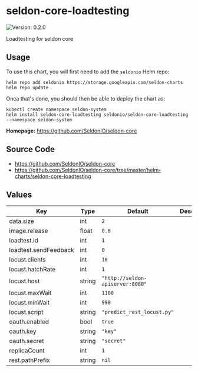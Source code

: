 # seldon-core-loadtesting

![Version: 0.2.0](https://img.shields.io/badge/Version-0.2.0-informational?style=flat-square)

Loadtesting for seldon core

## Usage

To use this chart, you will first need to add the `seldonio` Helm repo:

```shell
helm repo add seldonio https://storage.googleapis.com/seldon-charts
helm repo update
```

Onca that's done, you should then be able to deploy the chart as:

```shell
kubectl create namespace seldon-system
helm install seldon-core-loadtesting seldonio/seldon-core-loadtesting --namespace seldon-system
```

**Homepage:** <https://github.com/SeldonIO/seldon-core>

## Source Code

* <https://github.com/SeldonIO/seldon-core>
* <https://github.com/SeldonIO/seldon-core/tree/master/helm-charts/seldon-core-loadtesting>

## Values

| Key | Type | Default | Description |
|-----|------|---------|-------------|
| data.size | int | `2` |  |
| image.release | float | `0.8` |  |
| loadtest.id | int | `1` |  |
| loadtest.sendFeedback | int | `0` |  |
| locust.clients | int | `10` |  |
| locust.hatchRate | int | `1` |  |
| locust.host | string | `"http://seldon-apiserver:8080"` |  |
| locust.maxWait | int | `1100` |  |
| locust.minWait | int | `990` |  |
| locust.script | string | `"predict_rest_locust.py"` |  |
| oauth.enabled | bool | `true` |  |
| oauth.key | string | `"key"` |  |
| oauth.secret | string | `"secret"` |  |
| replicaCount | int | `1` |  |
| rest.pathPrefix | string | `nil` |  |
